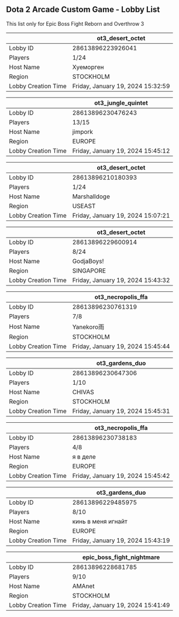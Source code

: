 ## Dota 2 Arcade Custom Game - Lobby List

This list only for Epic Boss Fight Reborn and Overthrow 3

|  | ot3_desert_octet |
| ------ | ------ |
| Lobby ID | 28613896223926041 |
| Players | 1/24 |
| Host Name | Хуеморген |
| Region | STOCKHOLM |
| Lobby Creation Time | Friday, January 19, 2024 15:32:59 |


|  | ot3_jungle_quintet |
| ------ | ------ |
| Lobby ID | 28613896230476243 |
| Players | 13/15 |
| Host Name | jimpork |
| Region | EUROPE |
| Lobby Creation Time | Friday, January 19, 2024 15:45:12 |


|  | ot3_desert_octet |
| ------ | ------ |
| Lobby ID | 28613896210180393 |
| Players | 1/24 |
| Host Name | Marshalldoge |
| Region | USEAST |
| Lobby Creation Time | Friday, January 19, 2024 15:07:21 |


|  | ot3_desert_octet |
| ------ | ------ |
| Lobby ID | 28613896229600914 |
| Players | 8/24 |
| Host Name | GodjaBoys! |
| Region | SINGAPORE |
| Lobby Creation Time | Friday, January 19, 2024 15:43:32 |


|  | ot3_necropolis_ffa |
| ------ | ------ |
| Lobby ID | 28613896230761319 |
| Players | 7/8 |
| Host Name | Yanekoro雨 |
| Region | STOCKHOLM |
| Lobby Creation Time | Friday, January 19, 2024 15:45:44 |


|  | ot3_gardens_duo |
| ------ | ------ |
| Lobby ID | 28613896230647306 |
| Players | 1/10 |
| Host Name | CHIVAS |
| Region | STOCKHOLM |
| Lobby Creation Time | Friday, January 19, 2024 15:45:31 |


|  | ot3_necropolis_ffa |
| ------ | ------ |
| Lobby ID | 28613896230738183 |
| Players | 4/8 |
| Host Name | я в деле |
| Region | EUROPE |
| Lobby Creation Time | Friday, January 19, 2024 15:45:42 |


|  | ot3_gardens_duo |
| ------ | ------ |
| Lobby ID | 28613896229485975 |
| Players | 8/10 |
| Host Name | кинь в меня игнайт |
| Region | EUROPE |
| Lobby Creation Time | Friday, January 19, 2024 15:43:19 |


|  | epic_boss_fight_nightmare |
| ------ | ------ |
| Lobby ID | 28613896228681785 |
| Players | 9/10 |
| Host Name | AMAnet |
| Region | STOCKHOLM |
| Lobby Creation Time | Friday, January 19, 2024 15:41:49 |


